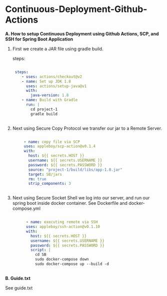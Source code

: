 # Continuous-Deployment-Github-Actions

**A. How to setup Continuous Deployment using Github Actions, SCP, and SSH for Spring Boot Application**

1. First we create a JAR file using gradle build.

   steps:

   ```yaml
   
    steps:
       - uses: actions/checkout@v2
       - name: Set up JDK 1.8
         uses: actions/setup-java@v1
         with:
           java-version: 1.8
       - name: Build with Gradle
         run: |
           cd project-1
           gradle build
           
   ```

   

2. Next using Secure Copy Protocol we transfer our jar to a Remote Server.

    ```yaml
    
    	 - name: copy file via SCP
         uses: appleboy/scp-action@v0.1.4
         with:
           host: ${{ secrets.HOST }}
           username: ${{ secrets.USERNAME }}
           password: ${{ secrets.PASSWORD }}
           source: "project-1/build/libs/app-1.0.jar"
           target: SB/jars
           rm: true
           strip_components: 3
           
    ```

   

3. Next using Secure Socket Shell we log into our server, and run our spring boot inside docker container. See Dockerfile and docker-compose.yml

   ```yaml
   
    	 - name: executing remote via SSH
         uses: appleboy/ssh-action@v0.1.10
         with:
           host: ${{ secrets.HOST }}
           username: ${{ secrets.USERNAME }}
           password: ${{ secrets.PASSWORD }}
           script: |
             cd SB
             sudo docker-compose down
             sudo docker-compose up --build -d
             
   ```

   

**B. Guide.txt**

See guide.txt
